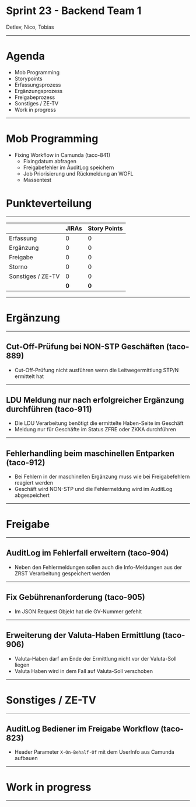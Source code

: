 # Sprint 23 - Backend Team 1

Detlev, Nico, Tobias

---

# Agenda

- Mob Programming
- Storypoints 
- Erfassungsprozess
- Ergänzungsprozess
- Freigabeprozess
- Sonstiges / ZE-TV
- Work in progress

---

#  Mob Programming

- Fixing Workflow in Camunda (taco-841)
   - Fixingdatum abfragen
   - Freigabefehler im AuditLog speichern
   - Job Priorisierung und Rückmeldung an WOFL
   - Massentest

# Punkteverteilung

---

|                   | JIRAs  | Story Points |
| ----------------- | ------ | ------------ |
| Erfassung         | 0      | 0            |
| Ergänzung         | 0      | 0            |
| Freigabe          | 0      | 0            |
| Storno            | 0      | 0            |
| Sonstiges / ZE-TV | 0      | 0            |
|                   | **0**  | **0**        |

---

# Ergänzung

---

## Cut-Off-Prüfung bei NON-STP Geschäften (taco-889)

- Cut-Off-Prüfung nicht ausführen wenn die Leitwegermittlung STP/N ermittelt hat

---

## LDU Meldung nur nach erfolgreicher Ergänzung durchführen (taco-911)
- Die LDU Verarbeitung benötigt die ermittelte Haben-Seite im Geschäft
- Meldung nur für Geschäfte im Status ZFRE oder ZKKA durchführen

---

## Fehlerhandling beim maschinellen Entparken (taco-912)
- Bei Fehlern in der maschinellen Ergänzung muss wie bei Freigabefehlern reagiert werden
- Geschäft wird NON-STP und die Fehlermeldung wird im AuditLog abgespeichert

---

# Freigabe

---

## AuditLog im Fehlerfall erweitern (taco-904)
- Neben den Fehlermeldungen sollen auch die Info-Meldungen aus der ZRST Verarbeitung gespeichert werden

---

## Fix Gebührenanforderung (taco-905)
- Im JSON Request Objekt hat die GV-Nummer gefehlt

---

## Erweiterung der Valuta-Haben Ermittlung (taco-906)
- Valuta-Haben darf am Ende der Ermittlung nicht vor der Valuta-Soll liegen
- Valuta Haben wird in dem Fall auf Valuta-Soll verschoben

---

# Sonstiges / ZE-TV

---

## AuditLog Bediener im Freigabe Workflow (taco-823)

- Header Parameter `X-On-Behalf-Of` mit dem UserInfo aus Camunda aufbauen

---

# Work in progress

---

